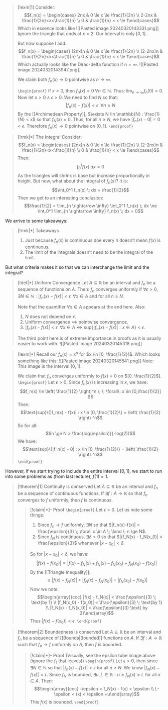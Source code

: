 >[!exm|1]
>Consider: $$f_n(x) = \begin{cases} 2nx & 0 \le x \le \frac{1}{2n} \\ 2-2nx & \frac{1}{2n}<x<\frac{1}{n} \\ 0 & \frac{1}{n} < x \le 1\end{cases}$$
>Which in essence looks like
>![[Pasted image 20240320143331.png]]
>Ignore the triangle that ends at $x = 2$. Our interval is only $[0,1]$.
>
>But now suppose I add: $$f_n(x) = \begin{cases} (2nx)n & 0 \le x \le \frac{1}{2n} \\ (2-2nx)n & \frac{1}{2n}<x<\frac{1}{n} \\ 0 & \frac{1}{n} < x \le 1\end{cases}$$Which actually looks like the Dirac-delta function if $n = \infty$.
>![[Pasted image 20240320143947.png]]
>
>We claim both $f_n(x) \rightarrow 0$ pointwise as $n \rightarrow \infty$.
>
>`\begin{proof}` 
>If $x = 0$, then $f_n(x) = 0 \; \forall n \in \mathbb{N}$. Thus: $\lim_{n \rightarrow \infty} f_n(0) = 0$.
>Now let $x > 0 \; \land \; \epsilon > 0$. We need to find $N$ so that: $$|f_n(x) - f(x)| < \epsilon \; \; \forall n \ge N$$By the [[Archimedean Property]], $\exists N \in \mathbb{N} : \frac{1}{N} < x$ so that $f_N(x) = 0$. Thus, for all $n \ge N$, we have $|f_n(x) - 0| = 0 < \epsilon$. Therefore $f_n(x) \rightarrow 0$ pointwise on $[0,1]$. 
> `\end{proof}`

>[!rmk|*] The Integral
>Consider: $$f_n(x) = \begin{cases} (2nx)n & 0 \le x \le \frac{1}{2n} \\ (2-2nx)n & \frac{1}{2n}<x<\frac{1}{n} \\ 0 & \frac{1}{n} < x \le 1\end{cases}$$Then: $$\int_0^1 f(x) \; dx = 0$$As the triangles will shrink is base but increase proportionally in height. But now, what about the integral of $f_n(x)$? It is: $$\int_0^1 f_n(x) \; dx = \frac{1}{2}$$Then we get to an interesting conclusion: $$\frac{1}{2} = \lim_{n \rightarrow \infty} \int_0^1 f_n(x) \; dx \ne \int_0^1 \lim_{n \rightarrow \infty} f_n(x) \; dx = 0$$

We arrive to some takeaways:

>[!rmk|*] Takeaways
>1. Just because $f_n(x)$ is continuous doe every $n$ doesn’t mean $f(x)$ is continuous.
>2. The limit of the integrals doesn’t need to be the integral of the limit.

But what criteria makes it so that we can interchange the limit and the integral?

>[!def|*] Uniform Convergence
>Let $A \subseteq \mathbb{R}$ be an interval and $f_n$ be a sequence of functions on $A$. Then:
>$f_n$ converges uniformly if $\forall \epsilon > 0, \exists N \in \mathbb{N}: |f_n(x) - f(x)| < \epsilon \; \; \forall x \in A$ and for all $n \ge N$. 
>
>Note that the quantifier $\forall x \in A$ appears at the end here. Also:
>1. $N$ does not depend on $x$.
>2. Uniform convergence $\implies$ pointwise convergence. 
>3. $|f_n(x) - f(x)| < \epsilon \; \; \forall x \in A \iff \text{sup}\{|f_n(x) - f(x)| : x \in A\} < \epsilon$.
>
>The third point here is of extreme importance in proofs as it is usually easier to work with.
>![[Pasted image 20240320145318.png]]

>[!exm|*]
>Recall our $f_n(x) = x^n$ for $x \in [0, \frac{1}{2}]$. Which looks something like this:
>![[Pasted image 20240320145541.png]]
>Note: This image is the interval $[0,1]$.
>
>We claim that $f_n$ converges uniformly to $f(x) = 0$ on $[0, \frac{1}{2}$].
>`\begin{proof}` 
>Let $\epsilon >0$. Since $f_n(x)$ is increasing in $x$, we have: $$f_n(x) \le \left(  \frac{1}{2} \right)^n \; \; \forall\: x \in [0,\frac{1}{2}] $$Then: $$\text{sup}\{|f_n(x) - f(x)| : x \in [0, \frac{1}{2}\} = \left(  \frac{1}{2} \right) ^n$$So for all: $$n \ge N > \frac{log(\epsilon)}{-log(2)}$$We have: $$\text{sup}\{|f_n(x) - 0| : x \in [0, \frac{1}{2}\} = \left(  \frac{1}{2} \right) ^n$$
> `\end{proof}`

However, if we start trying to include the entire interval $[0,1]$, we start to run into some problems as (from last lecture), $f(1) = 1$. 

>[!theorem|1] Continuity is conserved
>Let $A \subseteq \mathbb{R}$ be an interval and $f_n$ be a sequence of continuous functions. If $\exists f: A \rightarrow \mathbb{R}$ so that $f_n$ converges to $f$ uniformly, then $f$ is continuous.  
>>[!claim|*]- Proof
>>`\begin{proof}` 
>>Let $\epsilon > 0$. Let us note some things:
>>1. Since $f_n \rightarrow f$ uniformly, $\exists N$ so that $|f_n(x)-f(x)| < \frac{\epsilon}{3} \; \forall x \in A \; \land \; n \ge N$. 
>>2. Since $f_N$ is continuous, $\exists \delta > 0$ so that $|(f_N(x) - f_N(x_0)| < \frac{\epsilon}{3}$ whenever $|x - x_0| < \delta$. 
>>
>>So for $|x- x_0| < \delta$, we have: $$|f(x) - f(x_0)| = |f(x) - f_N(x) + f_N(x) - f_N(x_0)+f_N(x_0) -f(x_0)|$$By the [[Triangle Inequality]]: $$\le |f(x) - f_N(x)| + |f_N(x) - f_N(x_0)| + |f_N(x_0) - f(x_0)|$$Now we note: $$\begin{array}{ccc} |f(x) - f_N(x)| < \frac{\epsilon}{3} \; \text{by 1} \\ |f_N(x_0) - f(x_0)| < \frac{\epsilon}{3} \; \text{by 1} \\ |f_N(x) - f_N(x_0)| < \frac{\epsilon}{3} \text{ by 2}\end{array}$$Thus $|f(x) - f(x_0)| < \epsilon$.
>> `\end{proof}`

>[!theorem|2] Boundedness is conserved
>Let $A \subseteq \mathbb{R}$ be an interval and $f_n$ be a sequence of [[Bounds|Bounded]] functions on $A$. If $\exists f: A \rightarrow \mathbb{R}$ such that $f_n \rightarrow f$ uniformly on $A$, then $f$ is bounded.
>>[!claim|*]- Proof
>>(Visually, see the epsilon tube image above (ignore the $f_1$ that leaves))
>>`\begin{proof}` 
>>Let $\epsilon > 0$, then since $\exists N \in \mathbb{N}$ so that $|f_n(x) - f(x)| < \epsilon$ for all $n \ge N$. We know $|f_N(x) - f(x)| < \epsilon$. Since $f_N$ is bounded, $\exists u,L \in \mathbb{R} : u \ge f_N(x) \ge L$ for all $x \in A$. Then: $$\begin{array}{ccc} -\epsilon < f_N(x) - f(x) < \epsilon  \\ L-\epsilon < (x) < \epsilon +u\end{array}$$This $f(x)$ is bounded.
>> `\end{proof}`
























